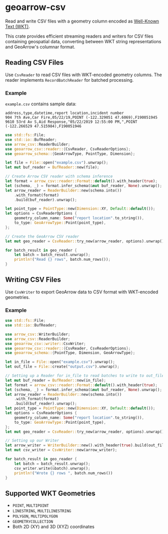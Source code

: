 # geoarrow-csv

Read and write CSV files with a geometry column encoded as [Well-Known Text (WKT)](https://libgeos.org/specifications/wkt/).

This crate provides efficient streaming readers and writers for CSV files containing geospatial data, converting between WKT string representations and GeoArrow's columnar format.

## Reading CSV Files

Use `CsvReader` to read CSV files with WKT-encoded geometry columns. The reader implements `RecordBatchReader` for batched processing.

### Example

`example.csv` contains sample data:
```csv
address,type,datetime,report location,incident number
904 7th Ave,Car Fire,05/22/19,POINT (-122.329051 47.6069),F190051945
9610 53rd Av S,Aid Response,"05/22/2019 12:55:00 PM,",POINT (-122.266529 47.515984),F190051946
```

```rust
use std::fs::File;
use std::io::BufReader;
use arrow_csv::ReaderBuilder;
use geoarrow_csv::reader::{CsvReader, CsvReaderOptions};
use geoarrow_schema::{GeoArrowType, PointType, Dimension};

let file = File::open("example.csv").unwrap();
let mut buf_reader = BufReader::new(file);

// Create Arrow CSV reader with schema inference
let format = arrow_csv::reader::Format::default().with_header(true);
let (schema, _) = format.infer_schema(&mut buf_reader, None).unwrap();
let arrow_reader = ReaderBuilder::new(schema.into())
    .with_format(format)
    .build(buf_reader).unwrap();

let point_type = PointType::new(Dimension::XY, Default::default());
let options = CsvReaderOptions {
    geometry_column_name: Some("report location".to_string()), 
    to_type: GeoArrowType::Point(point_type),
};

// Create the GeoArrow CSV reader
let mut geo_reader = CsvReader::try_new(arrow_reader, options).unwrap();

for batch_result in geo_reader {
    let batch = batch_result.unwrap();
    println!("Read {} rows", batch.num_rows());
}
```

## Writing CSV Files

Use `CsvWriter` to export GeoArrow data to CSV format with WKT-encoded geometries.

### Example

```rust
use std::fs::File;
use std::io::BufReader;

use arrow_csv::WriterBuilder;
use arrow_csv::ReaderBuilder;
use geoarrow_csv::writer::CsvWriter;
use geoarrow_csv::reader::{CsvReader, CsvReaderOptions};
use geoarrow_schema::{PointType, Dimension, GeoArrowType};

let in_file = File::open("example.csv").unwrap();
let out_file = File::create("output.csv").unwrap();

// Setting up a Reader for in_file to read batches to write to out_file
let mut buf_reader = BufReader::new(in_file);
let format = arrow_csv::reader::Format::default().with_header(true);
let (schema, _) = format.infer_schema(&mut buf_reader, None).unwrap();
let arrow_reader = ReaderBuilder::new(schema.into())
    .with_format(format)
    .build(buf_reader).unwrap();
let point_type = PointType::new(Dimension::XY, Default::default());
let options = CsvReaderOptions {
    geometry_column_name: Some("report location".to_string()), 
    to_type: GeoArrowType::Point(point_type),
};
let mut geo_reader = CsvReader::try_new(arrow_reader, options).unwrap();

// Setting up our Writer
let arrow_writer = WriterBuilder::new().with_header(true).build(out_file);
let mut csv_writer = CsvWriter::new(arrow_writer);

for batch_result in geo_reader {
    let batch = batch_result.unwrap();
    csv_writer.write(&batch).unwrap();
    println!("Wrote {} rows ", batch.num_rows())
}
```



## Supported WKT Geometries
- `POINT`, `MULTIPOINT`
- `LINESTRING`, `MULTILINESTRING`
- `POLYGON`, `MULTIPOLYGON`
- `GEOMETRYCOLLECTION`
- Both 2D (XY) and 3D (XYZ) coordinates

